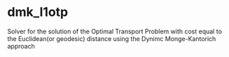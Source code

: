 # dmk_l1otp
Solver for the solution of the Optimal Transport Problem with cost equal to the Euclidean(or geodesic) distance using the Dynimc Monge-Kantorich approach
